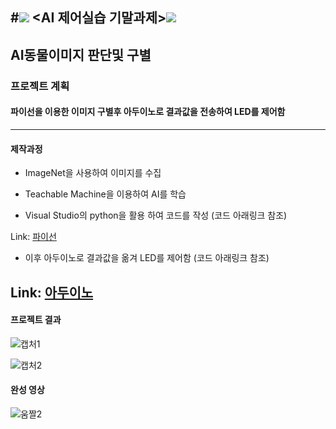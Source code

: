 #<img src="https://img.shields.io/badge/-4D2B1A?style=flat&logo=Buy Me A Coffee&logoColor=white"/> <AI 제어실습 기말과제><img src="https://img.shields.io/badge/-4D2B1A?style=flat&logo=Buy Me A Coffee&logoColor=white"/>
-----------------------
## AI동물이미지 판단및 구별
### 프로젝트 계획
#### 파이선을 이용한 이미지 구별후 아두이노로 결과값을 전송하여 LED를 제어함
----------------------------------------------------------
#### 제작과정
* ImageNet을 사용하여 이미지를 수집 

* Teachable Machine을 이용하여 AI를 학습

* Visual Studio의 python을 활용 하여 코드를 작성 (코드 아래링크 참조)

Link: [파이선](https://github.com/lingicheon/AI-/blob/main/AI%ED%8C%8C%EC%9D%B4%EC%84%A0%20%EC%BD%94%EB%93%9C)
* 이후 아두이노로 결과값을 옮겨 LED를 제어함 (코드 아래링크 참조)

Link: [아두이노](https://github.com/lingicheon/AI-/blob/main/AI%20%EC%95%84%EB%91%90%EC%9D%B4%EB%85%B8%20%EC%BD%94%EB%93%9C)
-----------------------------------------------------------------

#### 프로젝트 결과 

![캡처1](https://user-images.githubusercontent.com/112461228/206396276-6a1fddbe-b344-4c1c-941d-1ace930a3d23.JPG)

![캡처2](https://user-images.githubusercontent.com/112461228/206396287-b493e22d-1945-4e9e-9673-e53ef64e28e4.JPG)

#### 완성 영상 
![움짤2](https://user-images.githubusercontent.com/112461228/206396502-af8f4958-48ec-484d-b6bc-8d9f5bcdcd90.gif)
